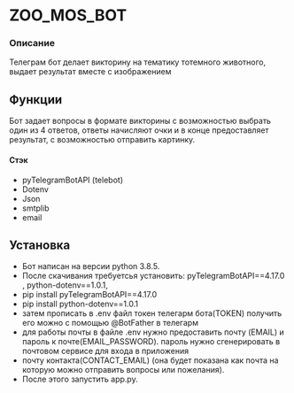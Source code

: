 # ZOO_MOS_BOT
### Описание
Телеграм бот делает викторину на тематику тотемного животного, выдает результат вместе с изображением
## Функции
Бот задает вопросы в формате викторины с возможностью выбрать один из 4 ответов, ответы начисляют очки и в конце предоставляет результат, с возможностью отправить картинку.
#### Стэк
- pyTelegramBotAPI (telebot)
- Dotenv
- Json
- smtplib
- email
## Установка
- Бот написан на версии python 3.8.5.
- После скачивания требуетсья установить:  pyTelegramBotAPI==4.17.0 , python-dotenv==1.0.1, 
- pip install pyTelegramBotAPI==4.17.0
- pip install python-dotenv==1.0.1
- затем прописать в .env файл токен телегарм бота(TOKEN) получить его можно с помощью @BotFather в телегарм 
- для работы почты в файле .env нужно предоставить почту (EMAIL) и пароль к почте(EMAIL_PASSWORD). пароль нужно сгенерировать в почтовом сервисе для входа в приложения 
- почту контакта(CONTACT_EMAIL) (она будет показана как почта на которую можно отправить вопросы или пожелания).
- После этого запустить app.py. 


